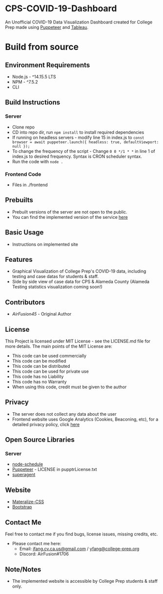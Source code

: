 # CPS-COVID-19-Dashboard

An Unofficial COVID-19 Data Visualization Dashboard created for College Prep made using [Puppeteer](https://pptr.dev) and [Tableau](https://www.tableau.com/).


# Build from source

## Environment Requirements
* Node.js - ^14.15.5 LTS
* NPM - ^7.5.2
* CLI

## Build Instructions

### Server
* Clone repo
* CD into repo dir, run `npm install` to install required dependencies
* If running on headless servers - modify line 15 in index.js to `const browser = await puppeteer.launch({ headless: true, defaultViewport: null });`
* To change the frequency of the script - Change `0 0 */1 * *` in line 1 of index.js to desired frequency. Syntax is CRON scheduler syntax.
* Run the code with `node .`

### Frontend Code
* Files in ./frontend

## Prebuilts
* Prebuilt versions of the server are not open to the public.
* You can find the implemented version of the service [here](https://sites.google.com/thecollegepreparatoryschool.org/unofficialcpscovid/home)

## Basic Usage
* Instructions on implemented site

## Features
* Graphical Visualization of College Prep's COVID-19 data, including testing and case datas for students & staff. 
* Side by side view of case data for CPS & Alameda County (Alameda Testing statistics visualization coming soon!)


## Contributors
* *AirFusion45* - Original Author

## License 
This Project is licensed under MIT License - see the LICENSE.md file for more details. The main points of the MIT License are:
  
  * This code can be used commercially
  * This code can be modified
  * This code can be distributed
  * This code can be used for private use
  * This code has no Liability
  * This code has no Warranty
  * When using this code, credit must be given to the author

## Privacy

* The server does not collect any data about the user
* Frontend website uses Google Analytics (Cookies, Beaconing, etc), for a detailed privacy policy, click [here](https://sites.google.com/thecollegepreparatoryschool.org/unofficialcpscovid/privacy)

## Open Source Libraries 
### Server
* [node-schedule](https://github.com/node-schedule/node-schedule)
* [Puppeteer](https://pptr.dev) - LICENSE in pupptrLicense.txt
* [superagent](https://github.com/visionmedia/superagent)
## Website
* [Materalize-CSS](https://github.com/Dogfalo/materialize)
* [Bootstrap](https://github.com/twbs/bootstrap)

## Contact Me
Feel free to contact me if you find bugs, license issues, missing credits, etc.

  * Please contact me here:
    * Email: jfang.cv.ca.us@gmail.com / yfang@college-prep.org
    * Discord: AirFusion#1706

## Note/Notes 
* The implemented website is accessible by College Prep students & staff only.
